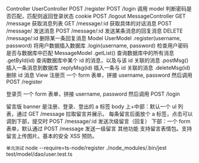 <!--
 * @Author: 1151309124 115130924@qq.com
 * @Date: 2022-05-24 16:50:39
 * @LastEditors: 1151309124 115130924@qq.com
 * @LastEditTime: 2022-06-06 15:25:52
 * @FilePath: \message-board\README.md
 * @Description: 这是默认设置,请设置`customMade`, 打开koroFileHeader查看配置 进行设置: https://github.com/OBKoro1/koro1FileHeader/wiki/%E9%85%8D%E7%BD%AE
-->
Controller
UserController
POST /register
POST /login 调用 model 判断密码是否匹配，匹配则返回登录状态 cookie
POST /logout
MessageController
GET /message 获取消息列表
GET /message/:id 获取具体的对话消息
POST /message/ 发送消息
POST /message/:id 发送某条消息的回复消息
DELETE /message/:id 删除某一条回复消息
Model
UserModel
.register(username, password) 将用户数据插入数据库
.login(username, password) 检查用户密码是否与数据库中匹配
MessageModel
.getList() 查询数据库中的所有消息
.getById(id) 查询数据库中某个 id 的消息，以及与该 id 关联的消息
.postMsg() 插入一条消息到数据库
.replyMsg(id) 插入一条与 id 关联的消息
.deleteMsg(id) 删除 id 消息
View
注册页
一个 form 表单，拼接 username, password 然后调用 POST /register

登录页
一个 form 表单，拼接 username, password 然后调用 POST /login

留言版
banner 是注册、登录、登出的 a 标签
body
上+中部：默认一个 ul 列表，通过 GET /message 拉取留言并展示。
每条留言后面放个 a 标签，点击可以调到下部，提交时 POST /message/:id 发送次级留言（回复）
下部：一个 form 表单，默认通过 POST /message 发送一级留言
其他功能
支持留言表情包。支持留言上传图片。基本的安全 XSS 预防。

`单元测试`
node --require=ts-node/register ./node_modules/.bin/jest test/model/dao/user.test.ts